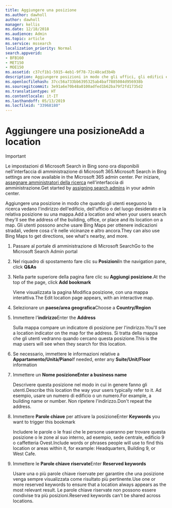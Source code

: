 ```yaml
---
title: Aggiungere una posizione
ms.author: dawholl
author: dawholl
manager: kellis
ms.date: 12/18/2018
ms.audience: Admin
ms.topic: article
ms.service: mssearch
localization_priority: Normal
search.appverid:
- BFB160
- MET150
- MOE150
ms.assetid: c37cf1b1-5915-4eb1-9f78-72c48cad3b4b
description: Aggiungere posizioni in modo che gli uffici, gli edifici e altre aree di lavoro dell'organizzazione compaiano nei risultati del lavoro di Microsoft Search
ms.openlocfilehash: 37cc56a733bb6395325ab4baf7885084d956938b
ms.sourcegitcommit: 3e91a6e70b48a0100adfed1b62ba79f2fd1735d2
ms.translationtype: HT
ms.contentlocale: it-IT
ms.lasthandoff: 05/13/2019
ms.locfileid: "33968180"
---
```

# <a name="add-a-location"></a><span data-ttu-id="9a4df-103">Aggiungere una posizione</span><span class="sxs-lookup"><span data-stu-id="9a4df-103">Add a location</span></span>

> [!IMPORTANT]
> <span data-ttu-id="9a4df-104">Le impostazioni di Microsoft Search in Bing sono ora disponibili nell'interfaccia di amministrazione di Microsoft 365.</span><span class="sxs-lookup"><span data-stu-id="9a4df-104">Microsoft Search in Bing settings are now available in the Microsoft 365 admin center.</span></span> <span data-ttu-id="9a4df-105">Per iniziare, [assegnare amministratori della ricerca](https://docs.microsoft.com/it-IT/microsoftsearch/setup-microsoft-search#step-2-assign-search-admin-and-search-editor) nell'interfaccia di amministrazione.</span><span class="sxs-lookup"><span data-stu-id="9a4df-105">Get started by [assigning search admins](https://docs.microsoft.com/en-us/microsoftsearch/setup-microsoft-search#step-2-assign-search-admin-and-search-editor) in your admin center.</span></span>
    
<span data-ttu-id="9a4df-106">Aggiungere una posizione in modo che quando gli utenti eseguono la ricerca vedano l'indirizzo dell'edificio, dell'ufficio o del luogo desiderato e la relativa posizione su una mappa.</span><span class="sxs-lookup"><span data-stu-id="9a4df-106">Add a location and when your users search they'll see the address of the building, office, or place and its location on a map.</span></span> <span data-ttu-id="9a4df-107">Gli utenti possono anche usare Bing Maps per ottenere indicazioni stradali, vedere cosa c'è nelle vicinanze e altro ancora.</span><span class="sxs-lookup"><span data-stu-id="9a4df-107">They can also use Bing Maps to get directions, see what's nearby, and more.</span></span>
  
1. <span data-ttu-id="9a4df-108">Passare al portale di amministrazione di Microsoft Search</span><span class="sxs-lookup"><span data-stu-id="9a4df-108">Go to the Microsoft Search Admin portal</span></span>
    
2. <span data-ttu-id="9a4df-109">Nel riquadro di spostamento fare clic su **Posizioni**</span><span class="sxs-lookup"><span data-stu-id="9a4df-109">In the navigation pane, click **Q&As**</span></span>
    
3. <span data-ttu-id="9a4df-110">Nella parte superiore della pagina fare clic su **Aggiungi posizione**.</span><span class="sxs-lookup"><span data-stu-id="9a4df-110">At the top of the page, click **Add bookmark**</span></span>
    
    <span data-ttu-id="9a4df-111">Viene visualizzata la pagina Modifica posizione, con una mappa interattiva.</span><span class="sxs-lookup"><span data-stu-id="9a4df-111">The Edit location page appears, with an interactive map.</span></span>
    
4. <span data-ttu-id="9a4df-112">Selezionare un **paese/area geografica**</span><span class="sxs-lookup"><span data-stu-id="9a4df-112">Choose a **Country/Region**</span></span>
    
5. <span data-ttu-id="9a4df-113">Immettere l'**indirizzo**</span><span class="sxs-lookup"><span data-stu-id="9a4df-113">Enter the **Address**</span></span>
    
    <span data-ttu-id="9a4df-114">Sulla mappa compare un indicatore di posizione per l'indirizzo.</span><span class="sxs-lookup"><span data-stu-id="9a4df-114">You'll see a location indicator on the map for the address.</span></span> <span data-ttu-id="9a4df-115">Si tratta della mappa che gli utenti vedranno quando cercano questa posizione.</span><span class="sxs-lookup"><span data-stu-id="9a4df-115">This is the map users will see when they search for this location.</span></span>
    
6. <span data-ttu-id="9a4df-116">Se necessario, immettere le informazioni relative a **Appartamento/Unità/Piano**</span><span class="sxs-lookup"><span data-stu-id="9a4df-116">If needed, enter any **Suite/Unit/Floor** information</span></span> 
    
7. <span data-ttu-id="9a4df-117">Immettere un **Nome posizione**</span><span class="sxs-lookup"><span data-stu-id="9a4df-117">**Enter a business name**</span></span>
    
    <span data-ttu-id="9a4df-118">Descrivere questa posizione nel modo in cui in genere fanno gli utenti.</span><span class="sxs-lookup"><span data-stu-id="9a4df-118">Describe this location the way your users typically refer to it.</span></span> <span data-ttu-id="9a4df-119">Ad esempio, usare un numero di edificio o un numero.</span><span class="sxs-lookup"><span data-stu-id="9a4df-119">For example, a building name or number.</span></span> <span data-ttu-id="9a4df-120">Non ripetere l'indirizzo.</span><span class="sxs-lookup"><span data-stu-id="9a4df-120">Don't repeat the address.</span></span>
    
8. <span data-ttu-id="9a4df-121">Immettere **Parole chiave** per attivare la posizione</span><span class="sxs-lookup"><span data-stu-id="9a4df-121">Enter **Keywords** you want to trigger this bookmark</span></span> 
    
    <span data-ttu-id="9a4df-122">Includere le parole o le frasi che le persone useranno per trovare questa posizione o le zone al suo interno, ad esempio, sede centrale, edificio 9 o caffetteria Ovest.</span><span class="sxs-lookup"><span data-stu-id="9a4df-122">Include words or phrases people will use to find this location or areas within it, for example: Headquarters, Building 9, or West Cafe.</span></span>
    
9. <span data-ttu-id="9a4df-123">Immettere le **Parole chiave riservate**</span><span class="sxs-lookup"><span data-stu-id="9a4df-123">Enter **Reserved keywords**</span></span>
    
    <span data-ttu-id="9a4df-124">Usare una o più parole chiave riservate per garantire che una posizione venga sempre visualizzata come risultato più pertinente.</span><span class="sxs-lookup"><span data-stu-id="9a4df-124">Use one or more reserved keywords to ensure that a location always appears as the most relevant result.</span></span> <span data-ttu-id="9a4df-125">Le parole chiave riservate non possono essere condivise tra più posizioni.</span><span class="sxs-lookup"><span data-stu-id="9a4df-125">Reserved keywords can't be shared across locations.</span></span>

  

